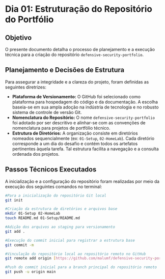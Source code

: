 # Dia 01: Estruturação do Repositório do Portfólio

## Objetivo

O presente documento detalha o processo de planejamento e a execução técnica para a criação do repositório `defensive-security-portfolio`.

## Planejamento e Decisões de Estrutura

Para assegurar a integridade e a clareza do projeto, foram definidas as seguintes diretrizes:

* **Plataforma de Versionamento:** O GitHub foi selecionado como plataforma para hospedagem do código e da documentação. A escolha baseia-se em sua ampla adoção na indústria de tecnologia e no robusto sistema de controle de versão Git.
* **Nomenclatura do Repositório:** O nome `defensive-security-portfolio` foi adotado por ser descritivo e alinhar-se com as convenções de nomenclatura para projetos de portfólio técnico.
* **Estrutura de Diretórios:** A organização consiste em diretórios nomeados sequencialmente (ex: `01-Setup`, `02-HomeLab`). Cada diretório corresponde a um dia do desafio e contém todos os artefatos pertinentes àquela tarefa. Tal estrutura facilita a navegação e a consulta ordenada dos projetos.

## Passos Técnicos Executados

A inicialização e a configuração do repositório foram realizadas por meio da execução dos seguintes comandos no terminal:

```bash
#Para a inicialização do repositório Git local
git init

#Criação da estrutura de diretórios e arquivos base
mkdir 01-Setup 02-HomeLab
touch README.md 01-Setup/README.md

#Adição dos arquivos ao staging para versionamento
git add .

#Execução do commit inicial para registrar a estrutura base
git commit -m

#Vinculação do repositório local ao repositório remoto no GitHub
git remote add origin [https://github.com/malumf/defensive-security-portfolio.git](https://github.com/malumf/defensive-security-portfolio.git)

#Push do commit inicial para a branch principal do repositório remoto
git push -u origin main
